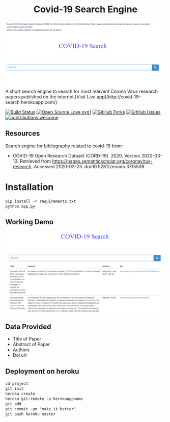 <h1 align="center">Covid-19 Search Engine</h1>
<a href="#">
  <div align="center">
    <img src="images/image1.png" width='700'/>
  </div>
</a>
A short search engine to search for most relevent Corona Virus research papers published on the internet.[Visit Live app](http://covid-19-search.herokuapp.com/)

[![Build Status](https://img.shields.io/badge/Build-Passing-brightgreen.svg?style=for-the-badge&logo=appveyor)](#)
[![Open Source Love svg1](https://badges.frapsoft.com/os/v1/open-source.svg?v=103)](#)
[![GitHub Forks](https://img.shields.io/github/forks/saadhaxxan/Visual-and-EDA-of-Corona-Virus.svg?style=social&label=Fork&maxAge=2592000)](https://github.com/saadhaxxan/Covid-19-Search/fork)
[![GitHub Issues](https://img.shields.io/github/issues/saadhaxxan/Visual-and-EDA-of-Corona-Virus.svg?style=flat&label=Issues&maxAge=2592000)](https://github.com/saadhaxxan/Covid-19-Search/issues)
[![contributions welcome](https://img.shields.io/badge/contributions-welcome-brightgreen.svg?style=flat&label=Contributions&colorA=red&colorB=black	)](#)

## Resources
Search engine for bibliography related to covid-19 from: 
- COVID-19 Open Research Dataset (CORD-19). 2020. Version 2020-03-13. Retrieved from https://pages.semanticscholar.org/coronavirus-research. Accessed 2020-03-23. doi:10.5281/zenodo.3715506

# Installation

```
pip install -r requirements.txt
python app.py
```

## Working Demo
<a href="#">
  <div align="center">
    <img src="images/image2.png" width='700'/>
  </div>
</a>

## Data Provided
- Title of Paper
- Abstract of Paper
- Authors
- Doi url


## Deployment on heroku

```
cd project
git init
heroku create
heroku git:remote -a herokuappname
git add .
git commit -am "make it better"
git push heroku master
```
